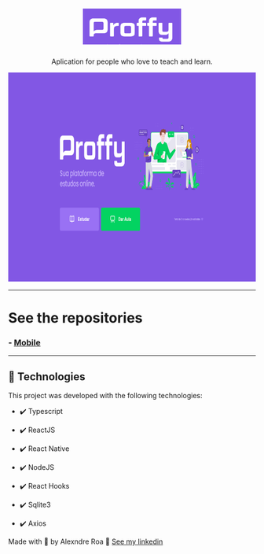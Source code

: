 <h1 align="center">
<br>
  <img src="./github/logo.png" alt="Proffy" width="200">
<br>
</h1>

<p align="center">Aplication for people who love to teach and learn.</p>

<div align="center" >
  <img src="./github/getClasses.gif" alt="demo-web" height="425">
</div>

---

# See the repositories

### - [Mobile](https://github.com/alexandre-roa/proffy-mobile)

---


## 🚀 Technologies

This project was developed with the following technologies:

- ✔️ Typescript

- ✔️ ReactJS

- ✔️ React Native

- ✔️ NodeJS

- ✔️ React Hooks

- ✔️ Sqlite3

- ✔️ Axios


Made with 💜 by Alexndre Roa 👋 [See my linkedin](https://www.linkedin.com/in/azaroa/)